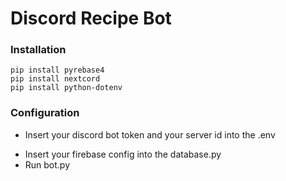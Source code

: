 # Discord Recipe Bot

### Installation

<pre><code>pip install pyrebase4
pip install nextcord
pip install python-dotenv
</code></pre>

### Configuration

- Insert your discord bot token and your server id into the .env

* Insert your firebase config into the database.py
* Run bot.py
